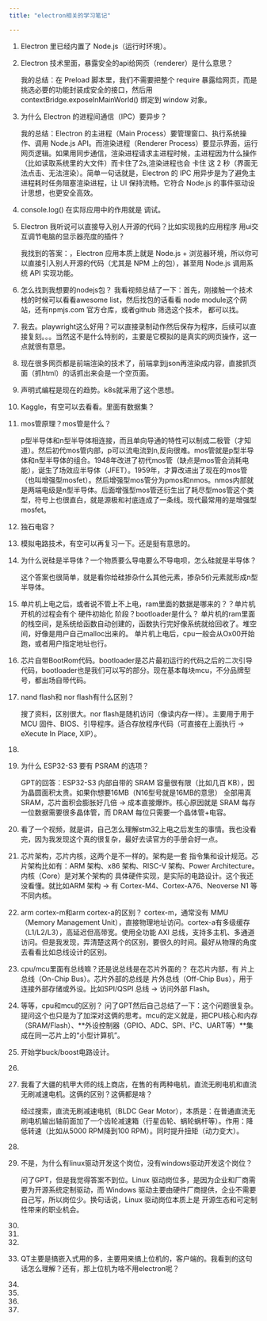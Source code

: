 ```yaml
---
title: "electron相关的学习笔记"

---
```


1. Electron 里已经内置了 Node.js（运行时环境）。
2. Electron 技术里面，暴露安全的api给网页（renderer）是什么意思？

    我的总结：在 Preload 脚本里，我们不需要把整个 require 暴露给网页，而是挑选必要的功能封装成安全的接口，然后用 contextBridge.exposeInMainWorld() 绑定到 window 对象。
3. 为什么 Electron 的进程间通信（IPC）要异步？
    
    我的总结：Electron 的主进程（Main Process）要管理窗口、执行系统操作、调用 Node.js API。而渲染进程（Renderer Process）要显示界面，运行网页逻辑。如果用同步通信，渲染进程请求主进程时候，主进程因为什么操作（比如读取系统里的大文件）而卡住了2s,渲染进程也会 卡住 这 2 秒（界面无法点击、无法渲染）。简单一句话就是，Electron 的 IPC 用异步是为了避免主进程耗时任务阻塞渲染进程，让 UI 保持流畅。它符合 Node.js 的事件驱动设计思想，也更安全高效。
4. console.log() 在实际应用中的作用就是 调试。
5. Electron 我听说可以直接导入别人开源的代码？比如实现我的应用程序 用ui交互调节电脑的显示器亮度的插件？

    我找到的答案：，Electron 应用本质上就是 Node.js + 浏览器环境，所以你可以直接引入别人开源的代码（尤其是 NPM 上的包），甚至用 Node.js 调用系统 API 实现功能。
6. 怎么找到我想要的nodejs包？
    我看视频总结了一下：首先，刚接触一个技术栈的时候可以看看awesome list，然后找包的话看看 node module这个网站，还有npmjs.com 官方仓库，或者github 筛选这个技术， 都可以找。
7. 我去。playwright这么好用？可以直接录制动作然后保存为程序，后续可以直接复刻。。。当然这不是什么特别的，主要是它模拟的是真实的网页操作，这一点就很有意思。
8. 现在很多网页都是前端渲染的技术了，前端拿到json再渲染成内容，直接抓页面（抓html）的话抓出来会是一个空页面。
9. 声明式编程是现在的趋势。k8s就采用了这个思想。
10. Kaggle，有空可以去看看。里面有数据集？
11. mos管原理？mos管是什么？
    
    p型半导体和n型半导体相连接，而且单向导通的特性可以制成二极管（才知道）。然后初代mos管内部，p可以流电流到n,反向很难。mos管就是p型半导体和n型半导体的组合。1948年改进了初代mos管（缺点是mos管会消耗电能），诞生了场效应半导体（JFET）。1959年，才算改进出了现在的mos管（也叫增强型mosfet）。然后增强型mos管分为pmos和nmos。nmos内部就是两端电级是n型半导体。后面增强型mos管还衍生出了耗尽型mos管这个类型，符号上也很直白，就是源极和衬底连成了一条线。现代最常用的是增强型mosfet。
12. 独石电容？
13. 模拟电路技术，有空可以再复习一下。还是挺有意思的。
14. 为什么说硅是半导体？一个物质要么导电要么不导电呗，怎么硅就是半导体？

    这个答案也很简单，就是看你给硅掺杂什么其他元素，掺杂5价元素就形成n型半导体。
16. 单片机上电之后，或者说不管上不上电，ram里面的数据是哪来的？？单片机开机的过程会有个 硬件初始化 阶段？bootloader是什么？  单片机的ram里面的栈空间，是系统给函数自动创建的，函数执行完好像系统就给回收了。堆空间，好像是用户自己malloc出来的。 单片机上电后，cpu一般会从Ox00开始跑，或者用户指定地址也行。
17. 芯片自带BootRom代码。bootloader是芯片最初运行的代码之后的二次引导代码，bootloader也是我们可以写的部分。现在基本每块mcu，不分品牌型号，都出场自带代码。
18. nand flash和 nor flash有什么区别？

    搜了资料，区别很大。nor flash是随机访问（像读内存一样）。主要用于用于 MCU 固件、BIOS、引导程序。适合存放程序代码（可直接在上面执行 → eXecute In Place, XIP）。
19. 
20. 为什么 ESP32-S3 要有 PSRAM 的选项？

    GPT的回答：ESP32-S3 内部自带的 SRAM 容量很有限（比如几百 KB），因为晶圆面积太贵。如果你想要16MB（N16型号就是16MB的意思） 全部用真 SRAM，芯片面积会膨胀好几倍 → 成本直接爆炸。核心原因就是 SRAM 每存一位数据需要很多晶体管，而 DRAM 每位只需要一个晶体管+电容。
21. 看了一个视频，就是讲，自己怎么理解stm32上电之后发生的事情。我也没看完，因为我发现这个真的很复杂，最好去读官方的手册会好一点。
22. 芯片架构，芯片内核，这两个是不一样的。架构是一套 指令集和设计规范。芯片架构比如有：ARM 架构、x86 架构、RISC-V 架构、Power Architecture。内核（Core）是对某个架构的 具体硬件实现，是实际的电路设计。这个我还没看懂。就比如ARM 架构 → 有 Cortex-M4、Cortex-A76、Neoverse N1 等不同内核。
23. arm cortex-m和arm cortex-a的区别？
    cortex-m，通常没有 MMU（Memory Management Unit），直接物理地址访问。cortex-a有多级缓存（L1/L2/L3），高延迟但高带宽。使用全功能 AXI 总线，支持多主机、多通道访问。但是我发现，弄清楚这两个的区别，要很久的时间。最好从物理的角度去看看比如总线设计的区别。
24. cpu/mcu里面有总线嘛？还是说总线是在芯片外面的？
    在芯片内部，有 片上总线（On-Chip Bus）。芯片外部的总线是 片外总线（Off-Chip Bus），用于连接外部存储或外设。比如SPI/QSPI 总线 → 访问外部 Flash。
25. 等等，cpu和mcu的区别？
    问了GPT然后自己总结了一下：这个问题很复杂。提问这个也只是为了加深对这俩的思考。mcu的定义就是，把CPU核心和内存（SRAM/Flash）、**外设控制器（GPIO、ADC、SPI、I²C、UART等）**集成在同一芯片上的“小型计算机”。
26. 开始学buck/boost电路设计。
27. 
28. 我看了大疆的机甲大师的线上商店，在售的有两种电机，直流无刷电机和直流无刷减速电机。这俩的区别？这俩都是啥？

    经过搜索，直流无刷减速电机（BLDC Gear Motor），本质是：在普通直流无刷电机输出轴前面加了一个齿轮减速箱（行星齿轮、蜗轮蜗杆等）。作用：降低转速（比如从5000 RPM降到100 RPM）。同时提升扭矩（动力变大）。
29. 
30. 不是，为什么有linux驱动开发这个岗位，没有windows驱动开发这个岗位？

    问了GPT，但是我觉得答案不到位。Linux 驱动岗位多，是因为企业和厂商需要为开源系统定制驱动，而 Windows 驱动主要由硬件厂商提供，企业不需要自己写，所以岗位少。换句话说，Linux 驱动岗位本质上是 开源生态和可定制性带来的职业机会。
31.
32. 

    
33. 
34. QT主要是搞嵌入式用的多，主要用来搞上位机的，客户端的。我看到的这句话怎么理解？还有，那上位机为啥不用electron呢？
35. 
36. 
37. 
38. 


    



